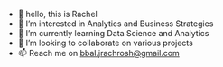 - 👋 hello, this is Rachel
- 👀 I’m interested in Analytics and Business Strategies
- 🌱 I’m currently learning Data Science and Analytics
- 💞️ I’m looking to collaborate on various projects
- 📫 Reach me on bbal.jrachrosh@gmail.com 

<!---
hoopzter/hoopzter is a ✨ special ✨ repository because its `README.md` (this file) appears on your GitHub profile.
You can click the Preview link to take a look at your changes.
--->

